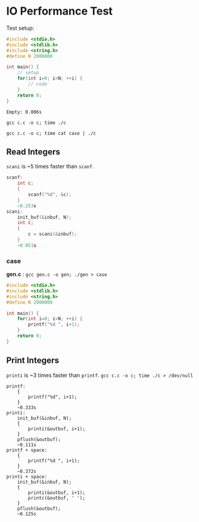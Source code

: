 IO Performance Test
===
Test setup:
```c
#include <stdio.h>
#include <stdlib.h>
#include <string.h>
#define N 2000000

int main() {
    // setup
    for(int i=0; i<N; ++i) { 
        // code
    }
    return 0;
}
```
```
Empty: 0.006s
```
`gcc c.c -o c; time ./c`

`gcc c.c -o c; time cat case | ./c`

Read Integers
---
`scani` is ~5 times faster than `scanf`.
```c
scanf:
    int c;
    {
        scanf("%d", &c);
    }
    ~0.253s
scani:
    init_buf(&inbuf, N);
    int c;
    {
        c = scani(&inbuf);
    }
    ~0.051s
```
### case
**gen.c** : `gcc gen.c -o gen; ./gen > case`
```c
#include <stdio.h>
#include <stdlib.h>
#include <string.h>
#define N 2000000

int main() {
    for(int i=0; i<N; ++i) { 
        printf("%d ", i+1);
    }
    return 0;
}
```
Print Integers
---
`printi` is ~3 times faster than `printf`.
`gcc c.c -o c; time ./c > /dev/null`
```
printf:
    {
        printf("%d", i+1);
    }
    ~0.333s
printi:
    init_buf(&inbuf, N);
    {
        printi(&outbuf, i+1);
    }
    pflush(&outbuf);
    ~0.111s
printf + space:
    {
        printf("%d ", i+1);
    }
    ~0.372s
printi + space:
    init_buf(&inbuf, N);
    {
        printi(&outbuf, i+1);
        printc(&outbuf, ' ');
    }
    pflush(&outbuf);
    ~0.125s
```
